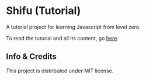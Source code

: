 # Shifu (Tutorial)
A tutorial project for learning Javascript from level zero.

To read the tutorial and all its content, go [here](http://andry-tino.github.io/t-shifu).

## Info & Credits
This project is distributed under MIT license.
